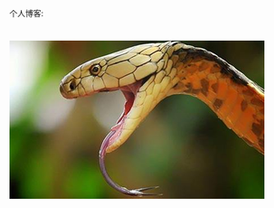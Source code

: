 个人博客:
<h1><a id="Header1_HeaderTitle" class="headermaintitle" href="gluttonousSnake/index.html"><img src="gluttonousSnake/images/top.jpg"/></a></h1>
